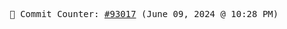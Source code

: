 <p align="center">
    <samp>
        📮 Commit Counter: <a href="https://github.com/Javascript-void0/Javascript-void0/commits/main">#93017</a> (June 09, 2024 @ 10:28 PM)
    </samp>
</p>